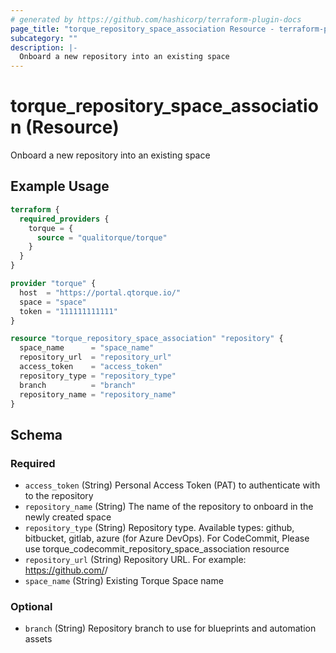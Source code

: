 ```yaml
---
# generated by https://github.com/hashicorp/terraform-plugin-docs
page_title: "torque_repository_space_association Resource - terraform-provider-torque"
subcategory: ""
description: |-
  Onboard a new repository into an existing space
---
```


# torque_repository_space_association (Resource)

Onboard a new repository into an existing space

## Example Usage

```terraform
terraform {
  required_providers {
    torque = {
      source = "qualitorque/torque"
    }
  }
}

provider "torque" {
  host  = "https://portal.qtorque.io/"
  space = "space"
  token = "111111111111"
}

resource "torque_repository_space_association" "repository" {
  space_name      = "space_name"
  repository_url  = "repository_url"
  access_token    = "access_token"
  repository_type = "repository_type"
  branch          = "branch"
  repository_name = "repository_name"
}
```

<!-- schema generated by tfplugindocs -->
## Schema

### Required

- `access_token` (String) Personal Access Token (PAT) to authenticate with to the repository
- `repository_name` (String) The name of the repository to onboard in the newly created space
- `repository_type` (String) Repository type. Available types: github, bitbucket, gitlab, azure (for Azure DevOps). For CodeCommit, Please use torque_codecommit_repository_space_association resource
- `repository_url` (String) Repository URL. For example: https://github.com/<org>/<repo>
- `space_name` (String) Existing Torque Space name

### Optional

- `branch` (String) Repository branch to use for blueprints and automation assets
